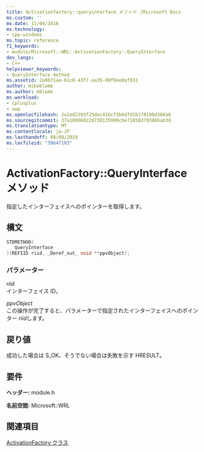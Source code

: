 ```yaml
---
title: Activationfactory::queryinterface メソッド |Microsoft Docs
ms.custom: ''
ms.date: 11/04/2016
ms.technology:
- cpp-windows
ms.topic: reference
f1_keywords:
- module/Microsoft::WRL::ActivationFactory::QueryInterface
dev_langs:
- C++
helpviewer_keywords:
- QueryInterface method
ms.assetid: 2a9b71aa-61c0-43f7-aa35-00f0ee0af031
author: mikeblome
ms.author: mblome
ms.workload:
- cplusplus
- uwp
ms.openlocfilehash: 2a2ed2393f25dac416cf3b6dfd1b178190d368a6
ms.sourcegitcommit: 37a10996022d738135999cbe71858379386bab3d
ms.translationtype: MT
ms.contentlocale: ja-JP
ms.lasthandoff: 08/08/2018
ms.locfileid: "39647103"
---
```

# <a name="activationfactoryqueryinterface-method"></a>ActivationFactory::QueryInterface メソッド
指定したインターフェイスへのポインターを取得します。  
  
## <a name="syntax"></a>構文  
  
```cpp  
STDMETHOD(  
   QueryInterface  
)(REFIID riid, _Deref_out_ void **ppvObject);  
```  
  
### <a name="parameters"></a>パラメーター  
 *riid*  
 インターフェイス ID。  
  
 *ppvObject*  
 この操作が完了すると、パラメーターで指定されたインターフェイスへのポインター *riid*します。  
  
## <a name="return-value"></a>戻り値  
 成功した場合は S_OK、そうでない場合は失敗を示す HRESULT。  
  
## <a name="requirements"></a>要件  
 **ヘッダー:** module.h  
  
 **名前空間:** Microsoft::WRL  
  
## <a name="see-also"></a>関連項目  
 [ActivationFactory クラス](../windows/activationfactory-class.md)